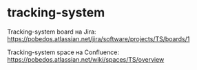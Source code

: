 # tracking-system

Tracking-system board на Jira:
https://pobedos.atlassian.net/jira/software/projects/TS/boards/1

Tracking-system space на Confluence:
https://pobedos.atlassian.net/wiki/spaces/TS/overview
